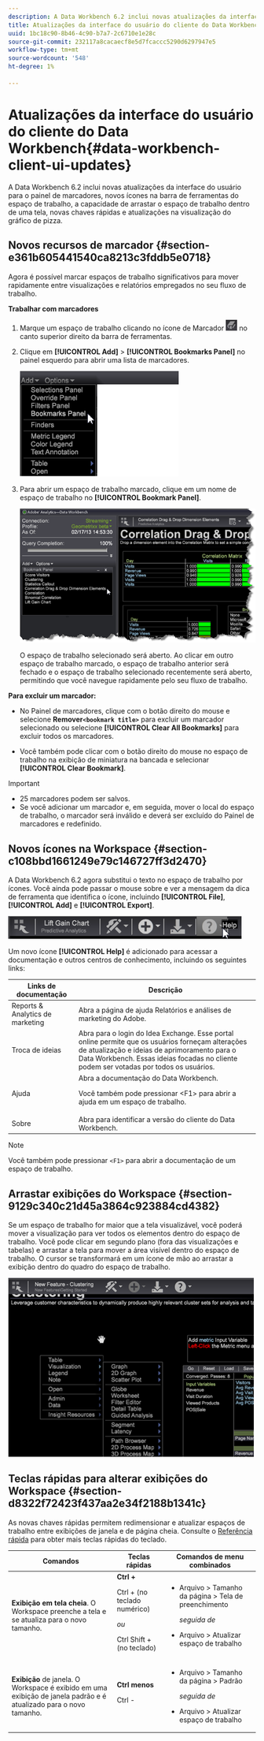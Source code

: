 ```yaml
---
description: A Data Workbench 6.2 inclui novas atualizações da interface do usuário para o painel de marcadores, novos ícones na barra de ferramentas do espaço de trabalho, a capacidade de arrastar o espaço de trabalho dentro de uma tela, novas chaves rápidas e atualizações na visualização do gráfico de pizza.
title: Atualizações da interface do usuário do cliente do Data Workbench
uuid: 1bc18c90-8b46-4c90-b7a7-2c6710e1e28c
source-git-commit: 232117a8cacaecf8e5d7fcaccc5290d6297947e5
workflow-type: tm+mt
source-wordcount: '548'
ht-degree: 1%

---
```



# Atualizações da interface do usuário do cliente do Data Workbench{#data-workbench-client-ui-updates}

A Data Workbench 6.2 inclui novas atualizações da interface do usuário para o painel de marcadores, novos ícones na barra de ferramentas do espaço de trabalho, a capacidade de arrastar o espaço de trabalho dentro de uma tela, novas chaves rápidas e atualizações na visualização do gráfico de pizza.

## Novos recursos de marcador {#section-e361b605441540ca8213c3fddb5e0718}

Agora é possível marcar espaços de trabalho significativos para mover rapidamente entre visualizações e relatórios empregados no seu fluxo de trabalho.

**Trabalhar com marcadores**

1. Marque um espaço de trabalho clicando no ícone de Marcador ![](assets/bookmark_icon.png) no canto superior direito da barra de ferramentas.
1. Clique em **[!UICONTROL Add]** > **[!UICONTROL Bookmarks Panel]** no painel esquerdo para abrir uma lista de marcadores.

   ![](assets/bookmarks_panel.png)

1. Para abrir um espaço de trabalho marcado, clique em um nome de espaço de trabalho no **[!UICONTROL Bookmark Panel]**.

   ![](assets/bookmarks_panel_left.png)

   O espaço de trabalho selecionado será aberto. Ao clicar em outro espaço de trabalho marcado, o espaço de trabalho anterior será fechado e o espaço de trabalho selecionado recentemente será aberto, permitindo que você navegue rapidamente pelo seu fluxo de trabalho.

**Para excluir um marcador:**

* No Painel de marcadores, clique com o botão direito do mouse e selecione **Remover`<bookmark title>`** para excluir um marcador selecionado ou selecione **[!UICONTROL Clear All Bookmarks]** para excluir todos os marcadores.

* Você também pode clicar com o botão direito do mouse no espaço de trabalho na exibição de miniatura na bancada e selecionar **[!UICONTROL Clear Bookmark]**.

>[!IMPORTANT]
>
>* 25 marcadores podem ser salvos.
>* Se você adicionar um marcador e, em seguida, mover o local do espaço de trabalho, o marcador será inválido e deverá ser excluído do Painel de marcadores e redefinido.

>


## Novos ícones na Workspace {#section-c108bbd1661249e79c146727ff3d2470}

A Data Workbench 6.2 agora substitui o texto no espaço de trabalho por ícones. Você ainda pode passar o mouse sobre e ver a mensagem da dica de ferramenta que identifica o ícone, incluindo **[!UICONTROL File]**, **[!UICONTROL Add]** e **[!UICONTROL Export]**.

![](assets/new_icons.png)

Um novo ícone **[!UICONTROL Help]** é adicionado para acessar a documentação e outros centros de conhecimento, incluindo os seguintes links:

<table id="table_64BBC67B1BB44B1197FF7E5E7B067696"> 
 <thead> 
  <tr> 
   <th colname="col1" class="entry"> Links de documentação </th> 
   <th colname="col2" class="entry"> Descrição </th> 
  </tr>
 </thead>
 <tbody> 
  <tr> 
   <td colname="col1"> Reports &amp; Analytics de marketing </td> 
   <td colname="col2">Abra a página de ajuda <span class="uicontrol"> Relatórios e análises de marketing do Adobe</span>. </td> 
  </tr> 
  <tr> 
   <td colname="col1"> Troca de ideias </td> 
   <td colname="col2">Abra para o <span class="uicontrol"> login do Idea Exchange</span>. Esse portal online permite que os usuários forneçam alterações de atualização e ideias de aprimoramento para o Data Workbench. Essas ideias focadas no cliente podem ser votadas por todos os usuários. </td> 
  </tr> 
  <tr> 
   <td colname="col1"> Ajuda </td> 
   <td colname="col2">Abra a <span class="uicontrol"> documentação do Data Workbench</span>. <p>Você também pode pressionar <span class="uicontrol"> &lt;F1&gt;</span> para abrir a ajuda em um espaço de trabalho. </p> </td> 
  </tr> 
  <tr> 
   <td colname="col1"> Sobre </td> 
   <td colname="col2">Abra para identificar a <span class="uicontrol"> versão do cliente</span> do Data Workbench. </td> 
  </tr> 
 </tbody> 
</table>

>[!NOTE]
>
>Você também pode pressionar `<F1>` para abrir a documentação de um espaço de trabalho.

## Arrastar exibições do Workspace {#section-9129c340c21d45a3864c923884cd4382}

Se um espaço de trabalho for maior que a tela visualizável, você poderá mover a visualização para ver todos os elementos dentro do espaço de trabalho. Você pode clicar em segundo plano (fora das visualizações e tabelas) e arrastar a tela para mover a área visível dentro do espaço de trabalho. O cursor se transformará em um ícone de mão ao arrastar a exibição dentro do quadro do espaço de trabalho.

![](assets/drag_workspace.png)

## Teclas rápidas para alterar exibições do Workspace {#section-d8322f72423f437aa2e34f2188b1341c}

As novas chaves rápidas permitem redimensionar e atualizar espaços de trabalho entre exibições de janela e de página cheia. Consulte o [Referência rápida](https://experienceleague.adobe.com/docs/data-workbench/using/client/visualizations/c-qk-ref.html) para obter mais teclas rápidas do teclado.

<table id="table_A01C514C99F043338D183A6839E03DEA"> 
 <thead> 
  <tr> 
   <th colname="col1" class="entry"> Comandos </th> 
   <th colname="col2" class="entry"> Teclas rápidas </th> 
   <th colname="col3" class="entry"> Comandos de menu combinados </th> 
  </tr>
 </thead>
 <tbody> 
  <tr> 
   <td colname="col1"><b>Exibição em tela cheia</b>. O Workspace preenche a tela e se atualiza para o novo tamanho. </td> 
   <td colname="col2"><b>Ctrl +</b> <p>Ctrl + (no teclado numérico) </p> <p><i>ou</i> </p> <p>Ctrl Shift + (no teclado) </p> </td> 
   <td colname="col3"> 
    <ul id="ul_C7C731B894D946D9916F50806F015857"> 
     <li id="li_452B4C119B1A40038A408CFFC53653A9">Arquivo &gt; Tamanho da página &gt; Tela de preenchimento <p><i>seguida de</i> </p> </li> 
     <li id="li_DE9B8B31B9F24A6AA68A1D0DB886B501">Arquivo &gt; Atualizar espaço de trabalho </li> 
    </ul> </td> 
  </tr> 
  <tr> 
   <td colname="col1"><b>Exibição</b> de janela. O Workspace é exibido em uma exibição de janela padrão e é atualizado para o novo tamanho. </td> 
   <td colname="col2"><b>Ctrl menos</b> <p>Ctrl - </p> </td> 
   <td colname="col3"> 
    <ul id="ul_3474B9EFD69343C09BC84E485D896C28"> 
     <li id="li_820BAED76FF24A5785E6D89C5C692DD5">Arquivo &gt; Tamanho da página &gt; Padrão <p><i>seguida de</i> </p> </li> 
     <li id="li_337789F282CE4C2C990C67B115782454">Arquivo &gt; Atualizar espaço de trabalho </li> 
    </ul> </td> 
  </tr> 
 </tbody> 
</table>

